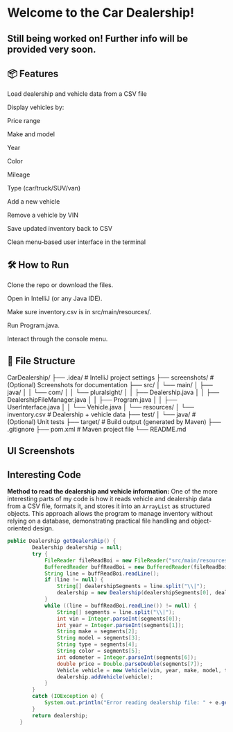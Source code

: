 # Welcome to the Car Dealership!
## Still being worked on! Further info will be provided very soon.

## 📦 Features
Load dealership and vehicle data from a CSV file

Display vehicles by:

Price range

Make and model

Year

Color

Mileage

Type (car/truck/SUV/van)

Add a new vehicle

Remove a vehicle by VIN

Save updated inventory back to CSV

Clean menu-based user interface in the terminal

## 🛠️ How to Run
Clone the repo or download the files.

Open in IntelliJ (or any Java IDE).

Make sure inventory.csv is in src/main/resources/.

Run Program.java.

Interact through the console menu.

## 📁 File Structure

CarDealership/
├── .idea/                     # IntelliJ project settings
├── screenshots/               # (Optional) Screenshots for documentation
├── src/
│   └── main/
│       ├── java/
│       │   └── com/
│       │       └── pluralsight/
│       │           ├── Dealership.java
│       │           ├── DealershipFileManager.java
│       │           ├── Program.java
│       │           ├── UserInterface.java
│       │           └── Vehicle.java
│       └── resources/
│           └── inventory.csv  # Dealership + vehicle data
├── test/
│   └── java/                  # (Optional) Unit tests
├── target/                    # Build output (generated by Maven)
├── .gitignore
├── pom.xml                    # Maven project file
└── README.md

## UI Screenshots

## Interesting Code
**Method to read the dealership and vehicle information:**
One of the more interesting parts of my code is how it reads vehicle and dealership data from a CSV file, formats it, 
and stores it into an `ArrayList` as structured objects. This approach allows the program to manage inventory without 
relying on a database, demonstrating practical file handling and object-oriented design.
```java
public Dealership getDealership() {
        Dealership dealership = null;
        try {
            FileReader fileReadBoi = new FileReader("src/main/resources/inventory.csv");
            BufferedReader buffReadBoi = new BufferedReader(fileReadBoi);
            String line = buffReadBoi.readLine();
            if (line != null) {
                String[] dealershipSegments = line.split("\\|");
                dealership = new Dealership(dealershipSegments[0], dealershipSegments[1], dealershipSegments[2]);
            }
            while ((line = buffReadBoi.readLine()) != null) {
                String[] segments = line.split("\\|");
                int vin = Integer.parseInt(segments[0]);
                int year = Integer.parseInt(segments[1]);
                String make = segments[2];
                String model = segments[3];
                String type = segments[4];
                String color = segments[5];
                int odometer = Integer.parseInt(segments[6]);
                double price = Double.parseDouble(segments[7]);
                Vehicle vehicle = new Vehicle(vin, year, make, model, type, color, odometer, price);
                dealership.addVehicle(vehicle);
            }
        }
        catch (IOException e) {
            System.out.println("Error reading dealership file: " + e.getMessage());
        }
        return dealership;
    }
